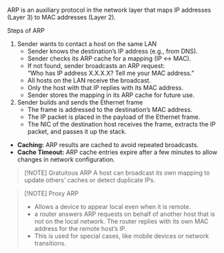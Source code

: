ARP is an auxiliary protocol in the network layer that maps IP addresses (Layer 3) to MAC addresses (Layer 2).

Steps of ARP
1. Sender wants to contact a host on the same LAN
    - Sender knows the destination’s IP address (e.g., from DNS).
    - Sender checks its ARP cache for a mapping (IP ↔ MAC).
    - If not found, sender broadcasts an ARP request:  
        “Who has IP address X.X.X.X? Tell me your MAC address.”
    - All hosts on the LAN receive the broadcast.
    - Only the host with that IP replies with its MAC address.
    - Sender stores the mapping in its ARP cache for future use.
2. Sender builds and sends the Ethernet frame
    - The frame is addressed to the destination’s MAC address.
    - The IP packet is placed in the payload of the Ethernet frame.
    - The NIC of the destination host receives the frame, extracts the IP packet, and passes it up the stack.


- **Caching:** ARP results are cached to avoid repeated broadcasts.
- **Cache Timeout:** ARP cache entries expire after a few minutes to allow changes in network configuration.

> [!NOTE] Gratuitous ARP
> A host can broadcast its own mapping to update others’ caches or detect duplicate IPs.

> [!NOTE] Proxy ARP
> - Allows a device to appear local even when it is remote.
> - a router answers ARP requests on behalf of another host that is not on the local network. The router replies with its own MAC address for the remote host’s IP.
> - This is used for special cases, like mobile devices or network transitions.
